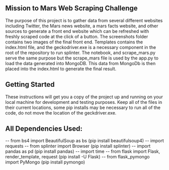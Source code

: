 Mission to Mars Web Scraping Challenge
--------------------------------------
The purpose of this project is to gather data from several different websites including Twitter, the Mars news website, a mars facts website, and other sources to generate a front end website which can be refreshed with freshly scraped code at the click of a button. The screenshots folder contains two images of the final front end. Templates contains the index.html file, and the geckodriver.exe is a necessary component in the root of the repository to run splinter. The notebook, and scrape_mars.py serve the same purpose but the scrape_mars file is used by the app.py to load the data generated into MongoDB. This data from MongoDb is then placed into the index.html to generate the final result. 

Getting Started
--------------------------------------
These instructions will get you a copy of the project up and running on your local machine for development and testing purposes.
Keep all of the files in their current locations, some pip installs may be necessary to run all of the code, do not move the location of the geckdriver.exe.

All Dependencies Used:
-----------------------
-- from bs4 import BeautifulSoup as bs (pip install beautifulsoup4)
-- import requests
-- from splinter import Browser (pip install splinter)
-- import pandas as pd (pip install pandas)
-- import time
-- from flask import Flask, render_template, request (pip install -U Flask)
-- from flask_pymongo import PyMongo (pip install pymongo)
